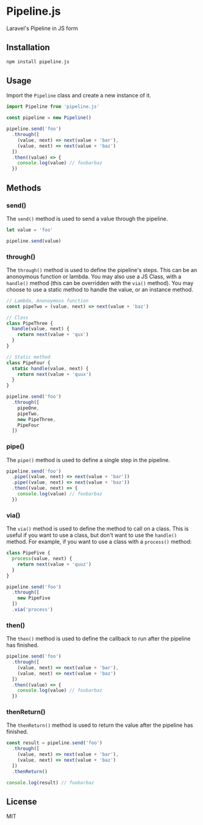 # Pipeline.js

Laravel's Pipeline in JS form

## Installation

```bash
npm install pipeline.js
```

## Usage

Import the `Pipeline` class and create a new instance of it.

```js
import Pipeline from 'pipeline.js'

const pipeline = new Pipeline()

pipeline.send('foo')
  .through([
    (value, next) => next(value + 'bar'),
    (value, next) => next(value + 'baz')
  ])
  .then((value) => {
    console.log(value) // foobarbaz
  })
```

## Methods

### send()

The `send()` method is used to send a value through the pipeline.

```js
let value = 'foo'

pipeline.send(value)
```

### through()

The `through()` method is used to define the pipeline's steps. This can be an anonoymous function or lambda. You may also use a JS Class, with a `handle()` method (this can be overridden with the `via()` method). You may choose to use a static method to handle the value, or an instance method.

```js
// Lambda, Anonoymous function
const pipeTwo = (value, next) => next(value + 'baz')

// Class
class PipeThree {
  handle(value, next) {
    return next(value + 'qux')
  }
}

// Static method
class PipeFour {
  static handle(value, next) {
    return next(value + 'quux')
  }
}

pipeline.send('foo')
  .through([
    pipeOne,
    pipeTwo,
    new PipeThree,
    PipeFour
  ])
```

### pipe()

The `pipe()` method is used to define a single step in the pipeline.

```js
pipeline.send('foo')
  .pipe((value, next) => next(value + 'bar'))
  .pipe((value, next) => next(value + 'baz'))
  .then((value, next) => {
    console.log(value) // foobarbaz
  })
```

### via()

The `via()` method is used to define the method to call on a class. This is useful if you want to use a class, but don't want to use the `handle()` method. For example, if you want to use a class with a `process()` method:

```js
class PipeFive {
  process(value, next) {
    return next(value + 'quuz')
  }
}

pipeline.send('foo')
  .through([
    new PipeFive
  ])
  .via('process')
```

### then()

The `then()` method is used to define the callback to run after the pipeline has finished.

```js
pipeline.send('foo')
  .through([
    (value, next) => next(value + 'bar'),
    (value, next) => next(value + 'baz')
  ])
  .then((value) => {
    console.log(value) // foobarbaz
  })
```

### thenReturn()

The `thenReturn()` method is used to return the value after the pipeline has finished.

```js
const result = pipeline.send('foo')
  .through([
    (value, next) => next(value + 'bar'),
    (value, next) => next(value + 'baz')
  ])
  .thenReturn()

console.log(result) // foobarbaz
```

## License

MIT
